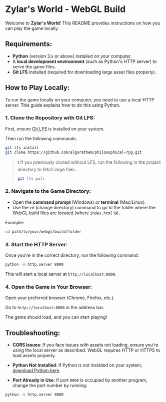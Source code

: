 # Zylar's World - WebGL Build

Welcome to **Zylar's World**! This README provides instructions on how you can play the game locally.

## Requirements:
- **Python** (version 3.x or above) installed on your computer.
- A **local development environment** (such as Python's HTTP server) to serve the game files.
- **Git LFS** installed (required for downloading large asset files properly).

## How to Play Locally:

To run the game locally on your computer, you need to use a local HTTP server. This guide explains how to do this using Python.

### 1. **Clone the Repository with Git LFS:**

First, ensure [Git LFS](https://git-lfs.github.com/) is installed on your system.

Then run the following commands:

```bash
git lfs install
git clone https://github.com/algorathem/philosophical-rpg.git
```
> ❗ If you previously cloned without LFS, run the following in the project directory to fetch large files:
>
> ```bash
> git lfs pull
> ```

### 2. **Navigate to the Game Directory:**
   - Open the **command prompt** (Windows) or **terminal** (Mac/Linux).
   - Use the `cd` (change directory) command to go to the folder where the WebGL build files are located (where `index.html` is).
   
   Example:
   ```bash
   cd path/to/your/webgl/build/folder
   ```
### 3. **Start the HTTP Server:**

Once you're in the correct directory, run the following command:

```bash
python -m http.server 8000
```
This will start a local server at `http://localhost:8000`.
### 4. **Open the Game in Your Browser:**
Open your preferred browser (Chrome, Firefox, etc.).

Go to `http://localhost:8000` in the address bar.

The game should load, and you can start playing!
## Troubleshooting:

- **CORS Issues**: If you face issues with assets not loading, ensure you're using the local server as described. WebGL requires HTTP or HTTPS to load assets properly.

- **Python Not Installed**: If Python is not installed on your system, [download Python here](https://www.python.org/downloads/).

- **Port Already in Use**: If port `8000` is occupied by another program, change the port number by running:

```bash
python -m http.server 8080
```

